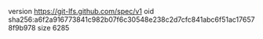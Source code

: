version https://git-lfs.github.com/spec/v1
oid sha256:a6f2a916773841c982b07f6c30548e238c2d7cfc841abc6f51ac176578f9b978
size 6285
